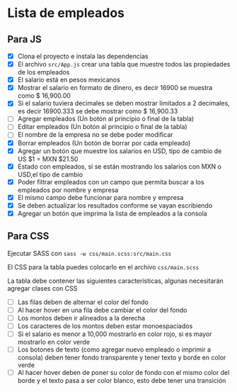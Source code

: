 # Lista de empleados

## Para JS

- [x] Clona el proyecto e instala las dependencias
- [x] El archivo `src/App.js` crear una tabla que muestre todos las propiedades de los empleados
- [x] El salario está en pesos mexicanos
- [x] Mostrar el salario en formato de dinero, es decir 16900 se muestra como $ 16,900.00
- [x] Si el salario tuviera decimales se deben mostrar limitados a 2 decimales, es decir 16900.333 se debe mostrar como $ 16,900.33
- [ ] Agregar empleados (Un botón al principio o final de la tabla)
- [ ] Editar empleados (Un botón al principio o final de la tabla)
- [ ] El nombre de la empresa no se debe poder modificar
- [x] Borrar empleados (Un botón de borrar por cada empleado)
- [x] Agregar un botón que muestre los salarios en USD, tipo de cambio de US $1 = MXN $21.50
- [x] Estado con empleados, si se están mostrando los salarios con MXN o USD,el tipo de cambio
- [x] Poder filtrar empleados con un campo que permita buscar a los empleados por nombre y empresa
- [x] El mismo campo debe funcionar para nombre y empresa
- [x] Se deben actualizar los resultados conforme se vayan escribiendo
- [x] Agregar un botón que imprima la lista de empleados a la consola

## Para CSS

Ejecutar SASS con `sass -w css/main.scss:src/main.css`

El CSS para la tabla puedes colocarlo en el archivo `css/main.scss`

La tabla debe contener las siguientes características, algunas necesitarán agregar clases con CSS

- [ ]  Las filas deben de alternar el color del fondo
- [ ]  Al hacer hover en una fila debe cambiar el color del fondo
- [ ]  Los montos deben ir alineados a la derecha
- [ ]  Los caracteres de los montos deben estar monoespaciados
- [ ]  Si el salario es menor a 10,000 mostrarlo en color rojo, si es mayor mostrarlo en color verde
- [ ]  Los botones de texto (como agregar nuevo empleado o imprimir a consola) deben tener fondo transparente y tener texto y borde en color verde
- [ ]  Al hacer hover deben de poner su color de fondo con el mismo color del borde y el texto pasa a ser color blanco, esto debe tener una transición

